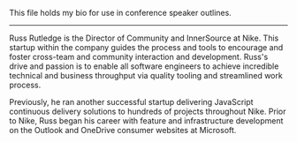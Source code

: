 This file holds my bio for use in conference speaker outlines.

- - -

Russ Rutledge is the Director of Community and InnerSource at Nike.
This startup within the company guides the process and tools to encourage and foster cross-team and community interaction and development.
Russ's drive and passion is to enable all software engineers to achieve incredible technical and business throughput via quality tooling and streamlined work process.

Previously, he ran another successful startup delivering JavaScript continuous delivery solutions to hundreds of projects throughout Nike.
Prior to Nike, Russ began his career with feature and infrastructure development on the Outlook and OneDrive consumer websites at Microsoft. 
